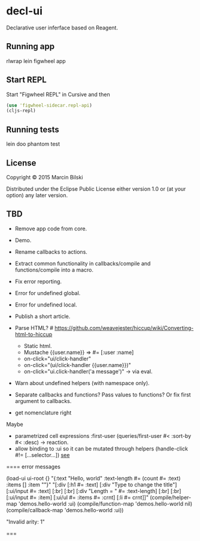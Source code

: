 # decl-ui

Declarative user inferface based on Reagent.

## Running app

rlwrap lein figwheel app

## Start REPL

Start "Figwheel REPL" in Cursive and then

```clojure
(use 'figwheel-sidecar.repl-api)
(cljs-repl)
```

## Running tests

lein doo phantom test

## License

Copyright © 2015 Marcin Bilski

Distributed under the Eclipse Public License either version 1.0 or (at
your option) any later version.

## TBD

- Remove app code from core.
- Demo.
- Rename callbacks to actions.
- Extract common functionality in callbacks/compile and functions/compile into a macro.
- Fix error reporting.
- Error for undefined global.
- Error for undefined local.

- Publish a short article.

- Parse HTML? # https://github.com/weavejester/hiccup/wiki/Converting-html-to-hiccup
  - Static html.
  - Mustache {{user.name}} => #= [:user :name]
  - on-click="ui/click-handler"
  - on-click="(ui/click-handler {{user.name}})"
  - on-click="ui.click-handler('a message')" -> via eval.

- Warn about undefined helpers (with namespace only).
- Separate callbacks and functions? Pass values to functions? Or fix first argument to callbacks.
- get nomenclature right

Maybe
- parametrized cell expressions :first-user (queries/first-user #< :sort-by #< :desc) -> reaction.
- allow binding to :ui so it can be mutated through helpers (handle-click #!= [...selector...])
  [see](https://github.com/davidsantiago/hickory#selectors)
  
  
  
==== error messages

(load-ui ui-root
         {}
         "{:text \"Hello, world\"
           :text-length #= (count #= :text)
           :items []
           :item \"\"}"
         "[:div
            [:h1 #= :text]
            [:div \"Type to change the title\"]
            [:ui/input #= :text]
            [:br]
            [:br]
            [:div \"Length = \" #= :text-length]
            [:br]
            [:br]
            [:ui/input #= :item]
            [:ui/ul #= :items #= :crnt]
              [:li #= crnt]]"
         (compile/helper-map 'demos.hello-world :ui)
         (compile/function-map 'demos.hello-world nil)
         (compile/callback-map 'demos.hello-world :ui))

"Invalid arity: 1"

===
